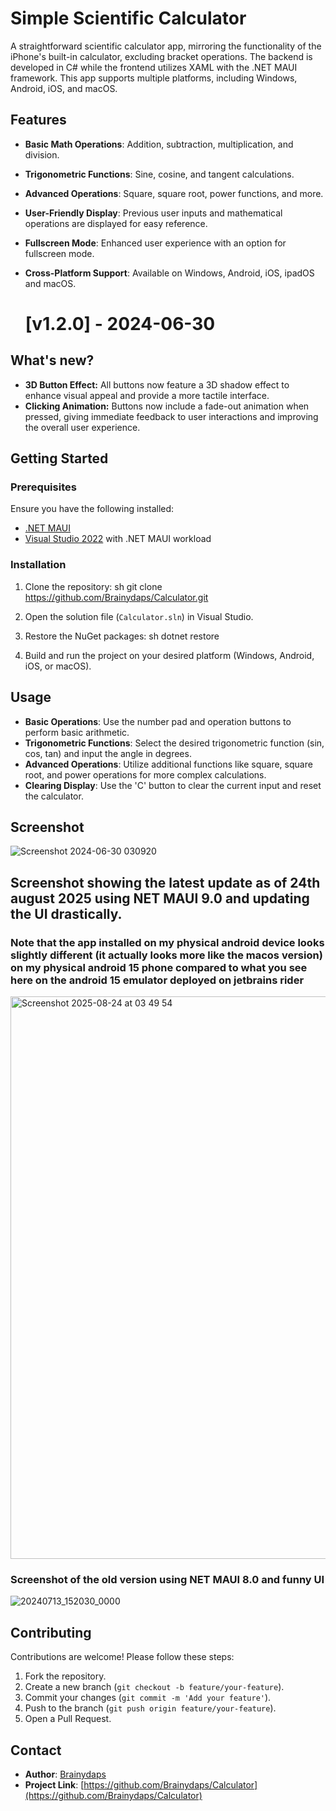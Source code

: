 
# Simple Scientific Calculator

A straightforward scientific calculator app, mirroring the functionality of the iPhone's built-in calculator, excluding bracket operations. The backend is developed in C# while the frontend utilizes XAML with the .NET MAUI framework. This app supports multiple platforms, including Windows, Android, iOS, and macOS.

## Features

- **Basic Math Operations**: Addition, subtraction, multiplication, and division.
- **Trigonometric Functions**: Sine, cosine, and tangent calculations.
- **Advanced Operations**: Square, square root, power functions, and more.
- **User-Friendly Display**: Previous user inputs and mathematical operations are displayed for easy reference.
- **Fullscreen Mode**: Enhanced user experience with an option for fullscreen mode.
- **Cross-Platform Support**: Available on Windows, Android, iOS, ipadOS and macOS.

  # [v1.2.0] - 2024-06-30

## What's new?
- **3D Button Effect:** All buttons now feature a 3D shadow effect to enhance visual appeal and provide a more tactile interface.
- **Clicking Animation:** Buttons now include a fade-out animation when pressed, giving immediate feedback to user interactions and improving the overall user experience.


## Getting Started

### Prerequisites

Ensure you have the following installed:

- [.NET MAUI](https://docs.microsoft.com/en-us/dotnet/maui/get-started/installation)
- [Visual Studio 2022](https://visualstudio.microsoft.com/vs/) with .NET MAUI workload

### Installation

1. Clone the repository:
   sh
   git clone https://github.com/Brainydaps/Calculator.git
   

2. Open the solution file (`Calculator.sln`) in Visual Studio.

3. Restore the NuGet packages:
   sh
   dotnet restore
   

4. Build and run the project on your desired platform (Windows, Android, iOS, or macOS).

## Usage

- **Basic Operations**: Use the number pad and operation buttons to perform basic arithmetic.
- **Trigonometric Functions**: Select the desired trigonometric function (sin, cos, tan) and input the angle in degrees.
- **Advanced Operations**: Utilize additional functions like square, square root, and power operations for more complex calculations.
- **Clearing Display**: Use the 'C' button to clear the current input and reset the calculator.

## Screenshot

![Screenshot 2024-06-30 030920](https://github.com/Brainydaps/Calculator/assets/41041115/03879c13-c958-4ec3-813f-2e33bf1115c4)

## Screenshot showing the latest update as of 24th august 2025 using NET MAUI 9.0 and updating the UI drastically.
### Note that the app installed on my physical android device looks slightly different (it actually looks more like the macos version) on my physical android 15 phone compared to what you see here on the android 15 emulator deployed on jetbrains rider

<img width="1440" height="900" alt="Screenshot 2025-08-24 at 03 49 54" src="https://github.com/user-attachments/assets/b8214397-edcf-4fe2-a7f8-ceb63bb23ed8" />

### Screenshot of the old version using NET MAUI 8.0 and funny UI

![20240713_152030_0000](https://github.com/user-attachments/assets/221f84c2-4365-423b-8fa9-e049674d1717)



## Contributing

Contributions are welcome! Please follow these steps:

1. Fork the repository.
2. Create a new branch (`git checkout -b feature/your-feature`).
3. Commit your changes (`git commit -m 'Add your feature'`).
4. Push to the branch (`git push origin feature/your-feature`).
5. Open a Pull Request.


## Contact

- **Author**: [Brainydaps](https://github.com/Brainydaps)
- **Project Link**: [https://github.com/Brainydaps/Calculator](https://github.com/Brainydaps/Calculator)

